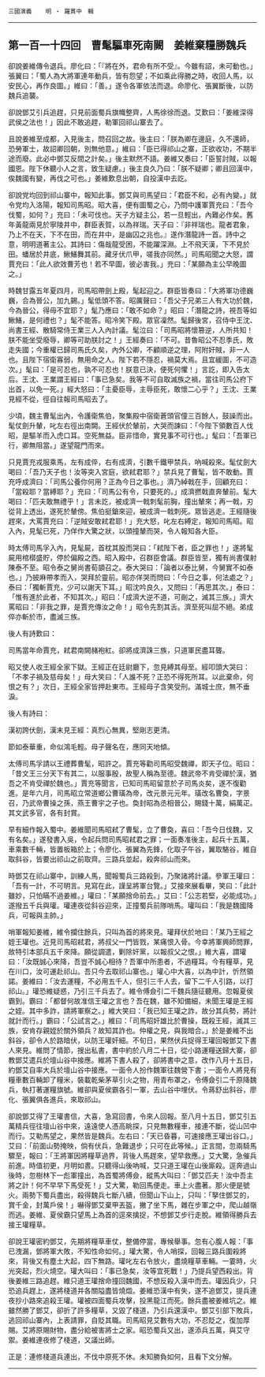 

`三國演義`　　`明 ‧ 羅貫中　輯`

* * *

## 第一百一十四回　曹髦驅車死南闕　姜維棄糧勝魏兵

卻說姜維傳令退兵。廖化曰：「『將在外，君命有所不受』。今雖有詔，未可動也。」張翼曰：「蜀人為大將軍連年動兵，皆有怨望；不如乘此得勝之時，收回人馬，以安民心，再作良圖。」維曰：「善。」遂令各軍依法而退。命廖化、張翼斷後，以防魏兵追襲。

卻說鄧艾引兵追趕，只見前面蜀兵旗幟整齊，人馬徐徐而退。艾歎曰：「姜維深得武侯之法也！」因此不敢追趕，勒軍回祁山寨去了。

且說姜維至成都，入見後主，問召回之故。後主曰：「朕為卿在邊庭，久不還師，恐勞軍士，故詔卿回朝，別無他意。」維曰：「臣已得祁山之寨，正欲收功，不期半途而廢。此必中鄧艾反間之計矣。」後主默然不語。姜維又奏曰：「臣誓討賊，以報國恩。陛下休聽小人之言，致生疑慮。」後主良久乃曰：「朕不疑卿；卿且回漢中，俟魏國有變，再伐之可也。」姜維歎息出朝，自投漢中去訖。

卻說党均回到祁山寨中，報知此事。鄧艾與司馬望曰：「君臣不和，必有內變。」就令党均入洛陽，報知司馬昭。昭大喜，便有圖蜀之心，乃問中護軍賈充曰：「吾今伐蜀，如何？」充曰：「未可伐也。天子方疑主公，若一旦輕出，內難必作矣。舊年黃龍兩見於寧陵井中，群臣表賀，以為祥瑞。天子曰：『非祥瑞也。龍者君象，乃上不在天，下不在田，而在井中，是幽囚之兆也。』遂作潛龍詩一首。詩中之意，明明道著主公。其詩曰：傷哉龍受困，不能躍深淵。上不飛天漢，下不見於田。蟠居於井底，鰍鱔舞其前。藏牙伏爪甲，嗟我亦同然。」司馬昭聞之大怒，謂賈充曰：「此人欲效曹芳也！若不早圖，彼必害我。」充曰：「某願為主公早晚圖之。」

時魏甘露五年夏四月，司馬昭帶劍上殿，髦起迎之。群臣皆奏曰：「大將軍功德巍巍，合為晉公，加九錫。」髦低頭不答。昭厲聲曰：「吾父子兄弟三人有大功於魏，今為晉公，得毋不宜耶？」髦乃應曰：「敢不如命？」昭曰：「潛龍之詩，視吾等如鰍鱔，是何禮也？」髦不能答。昭冷笑下殿。眾官凜然。髦歸後宮，召侍中王沈、尚書王經、散騎常侍王業三人入內計議。髦泣曰：「司馬昭將懷篡逆，人所共知！朕不能坐受廢辱，卿等可助朕討之！」王經奏曰：「不可。昔魯昭公不忍季氏，敗走失國；今重權已歸司馬氏久矣，內外公卿，不顧順逆之理，阿附奸賊，非一人也。且陛下宿衛寡弱，無用命之人。陛下若不隱忍，禍莫大焉。且宜緩圖，不可造次。」髦曰：「是可忍也，孰不可忍也！朕意已決，便死何懼！」言訖，即入告太后。王沈、王業謂王經曰：「事已急矣。我等不可自取滅族之禍，當往司馬公府下出首，以免一死。」經大怒曰：「主憂臣辱，主辱臣死，敢懷二心乎？」王沈、王業見經不從，徑自往報司馬昭去了。

少頃，魏主曹髦出內，令護衛焦伯，聚集殿中宿衛蒼頭官僮三百餘人，鼓譟而出。髦仗劍升輦，叱左右徑出南闕。王經伏於輦前，大哭而諫曰：「今陛下領數百人伐昭，是驅羊而入虎口耳。空死無益。臣非惜命，實見事不可行也。」髦曰：「吾軍已行，卿無阻當。」遂望龍門而來。

只見賈充戎服乘馬，左有成倅，右有成濟，引數千鐵甲禁兵，吶喊殺來。髦仗劍大喝曰：「吾乃天子也！汝等突入宮庭，欲弒君耶？」禁兵見了曹髦，皆不敢動。賈充呼成濟曰：「司馬公養你何用？正為今日之事也。」濟乃綽戟在手，回顧充曰：「當殺耶？當縛耶？」充曰：「司馬公有令，只要死的。」成濟撚戟直奔輦前。髦大喝曰：「匹夫敢無禮乎！」言未訖，被成濟一戟刺髦前胸，撞出輦來；再一戟，刃從背上透出，遂死於輦傍。焦伯挺鎗來迎，被成濟一戟刺死。眾皆逃走。王經隨後趕來，大罵賈充曰：「逆賊安敢弒君耶！」充大怒，叱左右縛定，報知司馬昭。昭入內，見髦已死，乃佯作大驚之狀，以頭撞輦而哭，令人報知各大臣。

時太傅司馬孚入內，見髦屍，首枕其股而哭曰：「弒陛下者，臣之罪也！」遂將髦屍用棺槨盛貯，停於偏殿之西。昭入殿中，召群臣會議。群臣皆至，獨有尚書僕射陳泰不至。昭令泰之舅尚書荀顗召之。泰大哭曰：「論者以泰比舅，今舅實不如泰也。」乃披麻帶孝而入，哭拜於靈前。昭亦佯哭而問曰：「今日之事，何法處之？」泰曰：「獨斬賈充，少可以謝天下耳。」昭沈吟良久，又問曰：「再思其次。」泰曰：「惟有進於此者，不知其次。」昭曰：「成濟大逆不道，可剮之，滅其三族。」濟大罵昭曰：「非我之罪，是賈充傳汝之命！」昭令先割其舌。濟至死叫屈不絕。弟成倅亦斬於市，盡滅三族。

後人有詩歎曰：

司馬當年命賈充，弒君南闕赭袍紅。卻將成濟誅三族，只道軍民盡耳聾。

昭又使人收王經全家下獄。王經正在廷尉廳下，忽見縛其母至。經叩頭大哭曰：「不孝子禍及慈母矣！」母大笑曰：「人誰不死？正恐不得死所耳。以此棄命，何恨之有？」次日，王經全家皆押赴東市。王經母子含笑受刑。滿城士庶，無不垂淚。

後人有詩曰：

漢初誇伏劍，漢末見王經：真烈心無異，堅剛志更清。

節如泰華重，命似鴻毛輕。母子聲名在，應同天地傾。

太傅司馬孚請以王禮葬曹髦，昭許之。賈充等勸司馬昭受魏禪，即天子位。昭曰：「昔文王三分天下有其二，以服事殷，故聖人稱為至德。魏武帝不肯受禪於漢，猶吾之不肯受禪於魏也。」賈充等聞言，已知司馬昭留意於子司馬炎矣，遂不復勸進。是年六月，司馬昭立常道鄉公曹璜為帝，改元景元元年。璜改名曹奐，字景召，乃武帝曹操之孫，燕王曹宇之子也。奐封昭為丞相晉公，賜錢十萬，絹萬疋。其文武多官，各有封賞。

早有細作報入蜀中。姜維聞司馬昭弒了曹髦，立了曹奐，喜曰：「吾今日伐魏，又有名矣。」遂發書入吳，令起兵問司馬昭弒君之罪；一面奏准後主，起兵十五萬，車乘數千輛，皆置板箱於上；令廖化、張翼為先鋒，化取子午谷，翼取駱谷，維自取斜谷，皆要出祁山之前取齊。三路兵並起，殺奔祁山而來。

時鄧艾在祁山寨中，訓練人馬，聞報蜀兵三路殺到，乃聚諸將計議。參軍王瓘曰：「吾有一計，不可明言。見寫在此，謹呈將軍台覽。」艾接來展看畢，笑曰：「此計雖妙，只怕瞞不過姜維。」瓘曰：「某願捨命前去。」艾曰：「公志若堅，必能成功。」遂撥五千兵與瓘。瓘連夜從斜谷迎來，正撞蜀兵前隊哨馬。瓘叫曰：「我是魏國降兵，可報與主帥。」

哨軍報知姜維，維令攔住餘兵，只叫為首的將來見。瓘拜伏於地曰：「某乃王經之姪王瓘也。近見司馬昭弒君，將叔父一門皆戮，某痛恨入骨。今幸將軍興師問罪，故特引本部兵五千來降。願從調遣，剿除奸黨，以報叔父之恨。」維大喜，謂瓘曰：「汝既誠心來降，吾豈不誠心相待？吾軍中所患者，不過糧耳。今有糧草，見在川口，汝可運赴祁山。吾只今去取祁山寨也。」瓘心中大喜，以為中計，忻然領諾。姜維曰：「汝去運糧，不必用五千人，但引三千人去，留下二千人引路，以打祁山。」瓘恐維疑惑，乃引三千兵去了。維令傅僉引二千魏兵隨征聽用。忽報夏侯霸到。霸曰：「都督何故准信王瓘之言也？吾在魏，雖不知備細，未聞王瓘是王經之姪。其中多詐，請將軍察之。」維大笑曰：「我已知王瓘之詐，故分其兵勢，將計就計而行。」霸曰：「公試言之。」維曰：「司馬昭奸雄比於曹操，既殺王經，滅其三族，安肯存親姪於關外領兵？故知其詐也。仲權之見，與我暗合。」於是姜維不出斜谷，卻令人於路暗伏，以防王瓘奸細。不旬日，果然伏兵捉得王瓘回報鄧艾下書人來見。維問了情節，搜出私書，書中約於八月二十日，從小路運糧送歸大寨，卻教鄧艾遣兵於壇山谷中接應。維將下書人殺了，卻將書中之意，改作八月十五日，約鄧艾自率大兵於壇山谷中接應。一面令人扮作魏軍往魏營下書；一面令人將見有糧車數百輛卸了糧米，裝載乾柴茅草引火之物，用青布罩之，令傅僉引二千原降魏兵，執打著運糧旗號。維卻與夏侯霸各引一軍，去山谷中埋伏。令蔣舒出斜谷，廖化、張翼俱各進兵，來取祁山。

卻說鄧艾得了王瓘書信，大喜，急寫回書，令來人回報。至八月十五日，鄧艾引五萬精兵徑往壇山谷中來，遠遠使人憑高眺探，只見無數糧車，接連不斷，從山凹中而行。艾勒馬望之，果然皆是魏兵。左右曰：「天已昏暮，可速接應王瓘出谷口。」艾曰：「前面山勢掩映，倘有伏兵，急難退步；只可在此等候。」正言間，忽兩騎馬驟至，報曰：「王將軍因將糧草過界，背後人馬趕來，望早救應。」艾大驚，急催兵前進。時值初更，月明如晝。只聽得山後吶喊，艾只道王瓘在山後廝殺。逕奔過山後時，忽樹林下一彪軍撞出，為首蜀將傅僉，縱馬大叫曰：「鄧艾匹夫！汝中吾主將之計！何不早早下馬受死！」艾大驚，勒回馬便走。車上火盡著。那火便是號火。兩勢下蜀兵盡出，殺得魏兵七斷八續，但聞山下山上，只叫：「拏住鄧艾的，賞千金，封萬戶侯！」嚇得鄧艾棄甲丟盔，撇了坐下馬，雜在步軍之中，爬山越嶺而逃。姜維、夏侯霸只望馬上為首的逕來擒捉，不想鄧艾步行走脫。維領得勝兵去接王瓘糧草。

卻說王瓘密約鄧艾，先期將糧草車仗，整備停當，專候舉事。忽有心腹人報：「事已洩漏，鄧將軍大敗，不知性命如何。」瓘大驚，令人哨探，回報三路兵圍殺將來，背後又有塵土大起，四下無路。瓘叱左右令放火，盡燒糧草車輛。一霎時，火光突起，烈火燒空。瓘大叫曰：「事已急矣，汝等宜死戰！」乃提兵望西殺出。背後姜維三路追趕。維只道王瓘捨命撞回魏國，不想反殺入漢中而去。瓘因兵少，只恐追兵趕上，遂將棧道并各關隘盡皆燒燬。姜維恐漢中有失，遂不追鄧艾，提兵連夜抄小路來追殺王瓘。瓘被四面蜀兵攻擊，投黑龍江而死。餘兵盡被姜維坑之。維雖然勝了鄧艾，卻折了許多糧草，又毀了棧道，乃引兵還漢中。鄧艾引部下敗兵，逃回祁山寨內，上表請罪，自貶其職。司馬昭見艾數有大功，不忍貶之，復加厚賜。艾將原賜財物，盡分給被害將士之家。昭恐蜀兵又出，遂添兵五萬，與艾守禦。姜維連夜修了棧道，又議出師。

正是：連修棧道兵連出，不伐中原死不休。未知勝負如何，且看下文分解。

* * *

